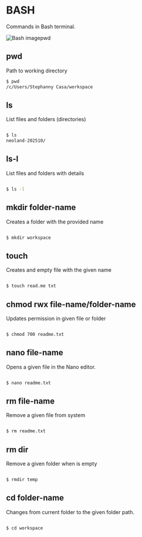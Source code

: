 # BASH

Commands in Bash terminal. 

![Bash imagepwd](https://school.brainhackmtl.org/modules/introduction_to_terminal/bash_shell.png)

## pwd 

Path to working directory 

```sh
$ pwd
/c/Users/Stephanny Casa/workspace
```

## ls

List files and folders (directories)

```sh

$ ls
neoland-202510/
```
## ls-l 

List files and folders with details 

```sh

$ ls -l

```
## mkdir  folder-name


Creates a folder with the provided name 

```sh

$ mkdir workspace

```

## touch 

Creates and empty file with the given name

```sh

$ touch read.me txt

```

## chmod rwx file-name/folder-name 

Updates permission in given file or folder

```sh 

$ chmod 700 readme.txt

```
## nano file-name 

Opens a given file in the Nano editor. 

```sh 

$ nano readme.txt
```

## rm file-name

Remove a given file from system

```sh

$ rm readme.txt

```

## rm dir

Remove a given folder when is empty 

```sh

$ rmdir temp

```

## cd folder-name 

Changes from current folder to the given folder path. 

```sh 

$ cd workspace

```




